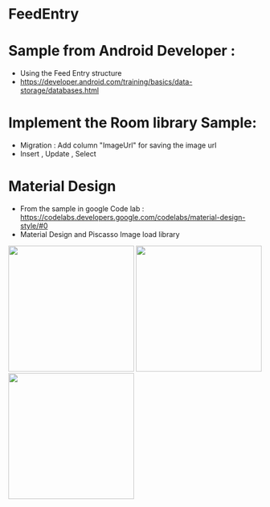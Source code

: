 # FeedEntry

# Sample from Android Developer :
- Using the Feed Entry structure
- https://developer.android.com/training/basics/data-storage/databases.html

# Implement the Room library Sample:
- Migration : Add column "ImageUrl" for saving the image url
- Insert , Update , Select 

# Material Design
- From the sample in google Code lab : https://codelabs.developers.google.com/codelabs/material-design-style/#0
- Material Design and Piscasso Image load library

<p>
<img src="https://user-images.githubusercontent.com/5112837/30267308-adf92170-9714-11e7-9ade-668efd7aee04.png" width="250">
<img src="https://user-images.githubusercontent.com/5112837/30267290-a21cf7f0-9714-11e7-9bd8-5ca6b07acabc.png" width="250">
<img src="https://user-images.githubusercontent.com/5112837/30267309-ae590838-9714-11e7-92a9-387a64b26552.png" width="250">
</p>

